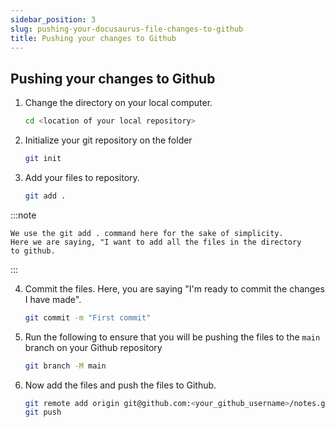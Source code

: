 ```yaml
---
sidebar_position: 3
slug: pushing-your-docusaurus-file-changes-to-github
title: Pushing your changes to Github
---
```


## Pushing your changes to Github

1. Change the directory on your local computer.

    ```bash
    cd <location of your local repository>
    ```

2. Initialize your git repository on the folder

    ```bash
    git init
    ```

3. Add your files to repository.

    ```bash    
    git add .
    ```

:::note

    We use the git add . command here for the sake of simplicity.
    Here we are saying, "I want to add all the files in the directory
    to github.

:::

4. Commit the files. Here, you are saying "I'm ready to commit the changes I have made".
    ```bash
    git commit -m "First commit"
    ```
5. Run the following to ensure that you will be pushing the files to the `main` branch on your Github repository
    ```bash
    git branch -M main
    ```

6. Now add the files and push the files to Github.

    ```bash
    git remote add origin git@github.com:<your_github_username>/notes.git
    git push
    ```